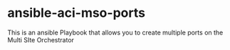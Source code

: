 # ansible-aci-mso-ports
This is an ansible Playbook that allows you to create multiple ports on the Multi SIte Orchestrator
